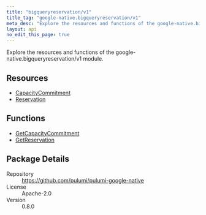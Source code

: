 ```yaml
---
title: "bigqueryreservation/v1"
title_tag: "google-native.bigqueryreservation/v1"
meta_desc: "Explore the resources and functions of the google-native.bigqueryreservation/v1 module."
layout: api
no_edit_this_page: true
---
```


<!-- WARNING: this file was generated by Pulumi Docs Generator. -->
<!-- Do not edit by hand unless you're certain you know what you are doing! -->

Explore the resources and functions of the google-native.bigqueryreservation/v1 module.

<h2 id="resources">Resources</h2>
<ul class="api">
    <li><a href="capacitycommitment" title="CapacityCommitment"><span class="symbol resource"></span>CapacityCommitment</a></li>
    <li><a href="reservation" title="Reservation"><span class="symbol resource"></span>Reservation</a></li>
</ul>

<h2 id="functions">Functions</h2>
<ul class="api">
    <li><a href="getcapacitycommitment" title="GetCapacityCommitment"><span class="symbol function"></span>GetCapacityCommitment</a></li>
    <li><a href="getreservation" title="GetReservation"><span class="symbol function"></span>GetReservation</a></li>
</ul>

<h2 id="package-details">Package Details</h2>
<dl class="package-details">
	<dt>Repository</dt>
	<dd><a href="https://github.com/pulumi/pulumi-google-native">https://github.com/pulumi/pulumi-google-native</a></dd>
	<dt>License</dt>
	<dd>Apache-2.0</dd>
	<dt>Version</dt>
	<dd>0.8.0</dd>
</dl>

